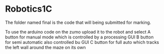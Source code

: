 # Robotics1C

The folder named final is the code that will being submitted for marking.

To use the arduino code on the zumo upload it to the robot and select 
A button for manual mode which is controlled by a processing GUI
B button for semi automatic also controlled bu GUI
C button for full auto which tracks the left wall around the maze on its own
